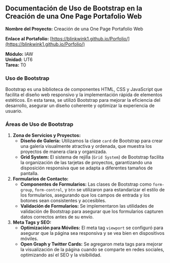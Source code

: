 ## Documentación de Uso de Bootstrap en la Creación de una One Page Portafolio Web

**Nombre del Proyecto:** Creación de una One Page Portafolio Web

**Enlace al Portafolio:** [https://blinkwink1.github.io/Porfolio/](https://blinkwink1.github.io/Porfolio/)

**Módulo:** IAW  
**Unidad:** UT6  
**Tarea:** T0
### Uso de Bootstrap

Bootstrap es una biblioteca de componentes HTML, CSS y JavaScript que facilita el diseño web responsivo y la implementación rápida de elementos estéticos. En esta tarea, se utilizó Bootstrap para mejorar la eficiencia del desarrollo, asegurar un diseño coherente y optimizar la experiencia de usuario.
### Áreas de Uso de Bootstrap

1. **Zona de Servicios y Proyectos:**
   - **Diseño de Galería:** Utilizamos la clase `card` de Bootstrap para crear una galería visualmente atractiva y ordenada, que muestra los proyectos de manera clara y organizada.
   - **Grid System:** El sistema de rejilla (`Grid System`) de Bootstrap facilita la organización de las tarjetas de proyectos, garantizando una disposición responsiva que se adapta a diferentes tamaños de pantalla.
2. **Formularios de Contacto:**
   - **Componentes de Formularios:** Las clases de Bootstrap como `form-group`, `form-control`, y `btn` se utilizaron para estandarizar el estilo de los formularios, asegurando que los campos de entrada y los botones sean consistentes y accesibles.
   - **Validación de Formularios:** Se implementaron las utilidades de validación de Bootstrap para asegurar que los formularios capturen datos correctos antes de su envío.
3. **Meta Tags y SEO:**
   - **Optimización para Móviles:** El meta tag `viewport` se configuró para asegurar que la página sea responsiva y se vea bien en dispositivos móviles.
   - **Open Graph y Twitter Cards:** Se agregaron meta tags para mejorar la visualización de la página cuando se comparte en redes sociales, optimizando así el SEO y la visibilidad.
